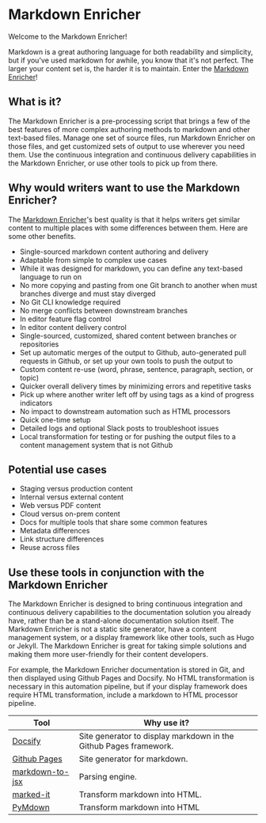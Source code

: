 <!--
# Copyright 2022, 2023 IBM Inc. All rights reserved
# SPDX-License-Identifier: Apache2.0
# Last updated: 2023-02-23
-->

# Markdown Enricher

Welcome to the Markdown Enricher! 

Markdown is a great authoring language for both readability and simplicity, but if you've used markdown for awhile, you know that it's not perfect. The larger your content set is, the harder it is to maintain. Enter the [Markdown Enricher](https://github.com/IBM/md-enricher-for-cicd)!


## What is it?
The Markdown Enricher is a pre-processing script that brings a few of the best features of more complex authoring methods to markdown and other text-based files. Manage one set of source files, run Markdown Enricher on those files, and get customized sets of output to use wherever you need them. Use the continuous integration and continuous delivery capabilities in the Markdown Enricher, or use other tools to pick up from there.

## Why would writers want to use the Markdown Enricher?
The [Markdown Enricher](https://github.com/IBM/md-enricher-for-cicd)'s best quality is that it helps writers get similar content to multiple places with some differences between them. Here are some other benefits.

* Single-sourced markdown content authoring and delivery
* Adaptable from simple to complex use cases
* While it was designed for markdown, you can define any text-based language to run on
* No more copying and pasting from one Git branch to another when must branches diverge and must stay diverged
* No Git CLI knowledge required
* No merge conflicts between downstream branches
* In editor feature flag control
* In editor content delivery control
* Single-sourced, customized, shared content between branches or repositories
* Set up automatic merges of the output to Github, auto-generated pull requests in Github, or set up your own tools to push the output to
* Custom content re-use (word, phrase, sentence, paragraph, section, or topic)
* Quicker overall delivery times by minimizing errors and repetitive tasks
* Pick up where another writer left off by using tags as a kind of progress indicators
* No impact to downstream automation such as HTML processors
* Quick one-time setup
* Detailed logs and optional Slack posts to troubleshoot issues
* Local transformation for testing or for pushing the output files to a content management system that is not Github


## Potential use cases

- Staging versus production content
- Internal versus external content
- Web versus PDF content
- Cloud versus on-prem content
- Docs for multiple tools that share some common features
- Metadata differences
- Link structure differences
- Reuse across files


## Use these tools in conjunction with the Markdown Enricher

The Markdown Enricher is designed to bring continuous integration and continuous delivery capabilities to the documentation solution you already have, rather than be a stand-alone documentation solution itself. The Markdown Enricher is not a static site generator, have a content management system, or a display framework like other tools, such as Hugo or Jekyll. The Markdown Enricher is great for taking simple solutions and making them more user-friendly for their content developers.

For example, the Markdown Enricher documentation is stored in Git, and then displayed using Github Pages and Docsify. No HTML transformation is necessary in this automation pipeline, but if your display framework does require HTML transformation, include a markdown to HTML processor pipeline.

|Tool|Why use it?|
|--|--|
|[Docsify](https://docsify.js.org/#/?id=docsify)|Site generator to display markdown in the Github Pages framework.|
|[Github Pages](https://pages.github.com/)|Site generator for markdown. |
|[markdown-to-jsx](https://www.npmjs.com/package/markdown-to-jsx)|Parsing engine.|
|[marked-it](https://ibm.github.io/marked-it)|Transform markdown into HTML.|
|[PyMdown](https://facelessuser.github.io/PyMdown/)|Transform markdown into HTML|





